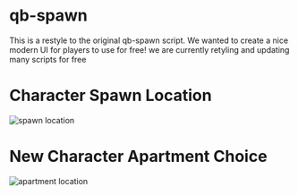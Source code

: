 # qb-spawn

This is a restyle to the original qb-spawn script. We wanted to create a nice modern UI for players to use for free! we are currently retyling and updating many scripts for free

# Character Spawn Location
![spawn location](https://i.imgur.com/J8KTTOJ.png)

# New Character Apartment Choice
![apartment location](https://i.imgur.com/BdvYD7V.png)


